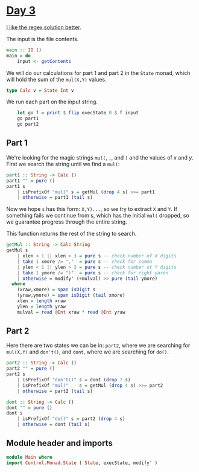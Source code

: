 # [Day 3](https://adventofcode.com/2024/day/3)

[I like the regex solution better](day03-re.md).

The input is the file contents.

```haskell top:2
main :: IO ()
main = do
    input <- getContents
```

We will do our calculations for part 1 and part 2 in the `State` monad,
which will hold the sum of the `mul(X,Y)` values.

```haskell top:1
type Calc v = State Int v
```

We run each part on the input string.

```haskell top:2
    let go f = print $ flip execState 0 $ f input
    go part1
    go part2
```

## Part 1

We're looking for the magic strings `mul(`, `,`, and `)` and
the values of $x$ and $y$.
First we search the string until we find a `mul(`:

```haskell
part1 :: String -> Calc ()
part1 "" = pure ()
part1 s
    | isPrefixOf "mul(" s = getMul (drop 4 s) >>= part1
    | otherwise = part1 (tail s)
```

Now we hope `s` has this form: `X,Y)...`, so we try to extract `X` and `Y`.
If something fails we continue from s, which has the initial `mul(` dropped,
so we guarantee progress through the entire string.

This function returns the rest of the string to search.

```haskell
getMul :: String -> Calc String
getMul s
    | xlen < 1 || xlen > 3 = pure s -- check number of X digits
    | take 1 xmore /= ","  = pure s -- check for comma
    | ylen < 1 || ylen > 3 = pure s -- check number of Y digits
    | take 1 ymore /= ")"  = pure s -- check for right paren
    | otherwise = modify' (+mulval) >> pure (tail ymore)
  where
    (xraw,xmore) = span isDigit s
    (yraw,ymore) = span isDigit (tail xmore)
    xlen = length xraw
    ylen = length yraw
    mulval = read @Int xraw * read @Int yraw
```

## Part 2

Here there are two states we can be in:
`part2`, where we are searching for `mul(X,Y)` and `don't()`, and
`dont`, where we are searching for `do()`.

```haskell
part2 :: String -> Calc ()
part2 "" = pure ()
part2 s
    | isPrefixOf "don't()" s = dont (drop 7 s)
    | isPrefixOf "mul("    s = getMul (drop 4 s) >>= part2
    | otherwise = part2 (tail s)

dont :: String -> Calc ()
dont "" = pure ()
dont s
    | isPrefixOf "do()" s = part2 (drop 4 s)
    | otherwise = dont (tail s)
```

## Module header and imports

```haskell top
module Main where
import Control.Monad.State ( State, execState, modify' )
```
